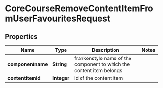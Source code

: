 

# CoreCourseRemoveContentItemFromUserFavouritesRequest


## Properties

| Name | Type | Description | Notes |
|------------ | ------------- | ------------- | -------------|
|**componentname** | **String** | frankenstyle name of the component to which the content item belongs |  |
|**contentitemid** | **Integer** | id of the content item |  |



